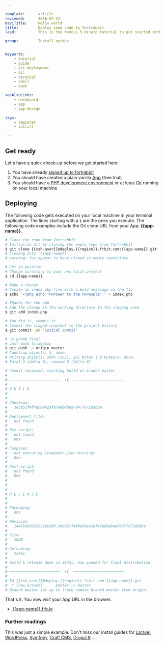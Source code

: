 ```yaml
---

template:      article
reviewed:      2016-07-24
naviTitle:     Hello world
title:         Deploy some code to fortrabbit
lead:          This is the famous 5 minute tutorial to get started with fortrabbit. See how fast and easy you can get your code up and running.

group:         Install_guides


keywords:
    - tutorial
    - guide
    - git-deployment
    - Git
    - terminal
    - shell
    - bash

seeAlsoLinks:
    - dashboard
    - app
    - app-design

tags:
    - beginner
    - install

---
```


## Get ready

Let's have a quick check-up before we get started here:

1. You have already [signed up to fortrabbit](https//dashboard.fortrabbit.com/signup)
3. You should have created a plain vanilla [App](app) (free trial)
3. You should have a [PHP development environment](/local-development) or at least [Git](/git) running on your local machine



## Deploying

The following code gets executed on your local machine in your terminal application. The lines starting with a `$` are the ones you execute. The following code examples include the Git clone URL from your App: **{{app-name}}**.

```bash
# Clone the repo from fortrabbit
# Initialize Git by cloning the empty repo from fortrabbit
$ git clone {{ssh-user}}@deploy.{{region}}.frbit.com:{{app-name}}.git
# Cloning into '{{app-name}}'...
# warning: You appear to have cloned an empty repository

# Get in position
# Change directory to your new local project
$ cd {{app-name}}

# Make a change
# Create an index php file with a bold messsage on the fly
$ echo '<?php echo "PHPower to the PHPeople";' > index.php

# Thanks for the add
# Add the change in the working directory to the staging area
$ git add index.php

# You did it, commit it
# Commit the staged snapshot to the project history
$ git commit -am 'initial commit'

# Le grand final
# Just push to deploy
$ git push -u origin master
# Counting objects: 3, done.
# Writing objects: 100% (3/3), 251 bytes | 0 bytes/s, done.
# Total 3 (delta 0), reused 0 (delta 0)

# Commit received, starting build of branch master
# 
# –––––––––––––––––––––––  ∙ƒ  –––––––––––––––––––––––
# 
# B U I L D
# 
# 
# Checksum:
#   3ec951f4f4a59a42afa7e6bebaa78477672d3b6a
# 
# Deployment file:
#   not found
# 
# Pre-script:
#   not found
#   0ms
# 
# Composer:
#   not executing (composer.json missing)
#   0ms
# 
# Post-script:
#   not found
#   0ms
# 
# 
# 
# R E L E A S E
# 
# 
# Packaging:
#   6ms
# 
# Revision:
#   1446568383255266100.3ec951f4f4a59a42afa7e6bebaa78477672d3b6a
# 
# Size:
#   182B
# 
# Uploading:
#   134ms
# 
# Build & release done in 217ms, now queued for final distribution.
# 
# –––––––––––––––––––––––  ∙ƒ  –––––––––––––––––––––––
# 
# To {{ssh-user}}@deploy.{{region}}.frbit.com:{{app-name}}.git
#  * [new branch]      master -> master
# Branch master set up to track remote branch master from origin.
```

That's it. You now visit your App URL in the browser:

* [{{app-name}}.frb.io](https://{{app-name}}.frb.io)

### Further readings

This was just a simple example. Don't miss our install guides for [Laravel](install-laravel), [WordPress](install-wordpress), [Symfony](install-symfony), [Craft CMS](install-craft), [Drupal 8](install-drupal-8) …
